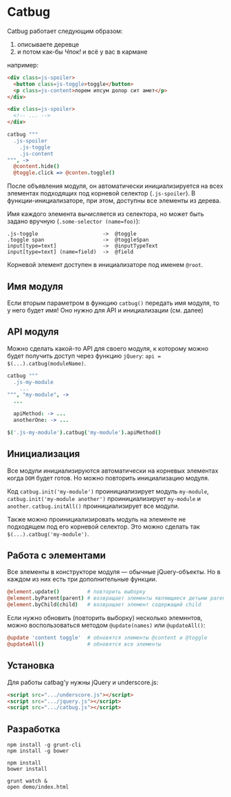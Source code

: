 # Catbug

Catbug работает следующим образом:

  1. описываете деревце
  2. и потом как-бы *Чпок!* и всё у вас в кармане

например:

```html
<div class=js-spoiler>
  <button class=js-toggle>toggle</button>
  <p class=js-content>лорем ипсум долор сит амет</p>
</div>

<div class=js-spoiler>
  <!-- ... -->
</div>
```

```coffee
catbug """
  .js-spoiler
    .js-toggle
    .js-content
""", ->
  @content.hide()
  @toggle.click => @conten.toggle()
```

После объявления модуля, он автоматически инициализируется на всех элементах
подходящих под корневой селектор (`.js-spoiler`). В функции-инициализаторе,
при этом, доступны все элементы из дерева.

Имя каждого элемента вычисляется из селектора, но может быть задано вручную
(`.some-selector (name=foo)`):

    .js-toggle                     ->  @toggle
    .toggle span                   ->  @toggleSpan
    input[type=text]               ->  @inputTypeText
    input[type=text] (name=field)  ->  @field

Корневой элемент доступен в инициализаторе под именем `@root`.


## Имя модуля

Если вторым параметром в функцию `catbug()` передать имя модуля, то у него
будет имя! Оно нужно для API и инициализации (см. далее)


## API модуля

Можно сделать какой-то API для своего модуля, к которому можно будет
получить доступ через функцию `jQuery`: `api = $(...).catbug(moduleName)`.

```coffee
catbug """
  .js-my-module
    ...
""", "my-module", ->
  ...

  apiMethod: -> ...
  anotherOne: -> ...

$('.js-my-module').catbug('my-module').apiMethod()
```

## Инициализация

Все модули инициализируются автоматически на корневых элементах когда `DOM`
будет готов. Но можно повторить инициализацию модуля.

Код `catbug.init('my-module')` проинициализирует модуль `my-module`,
`catbug.init('my-module another')` проинициализирует `my-module` и `another`.
`catbug.initAll()` проинициализирует все модули.

Также можно проинициализировать модуль на элементе не подходящем под его
корневой селектор. Это можно сделать так `$(...).catbug('my-module')`.


## Работа с элементами

Все элементы в конструкторе модуля — обычные jQuery-объекты. Но в каждом из них
есть три дополнительные функции.

```coffee
@element.update()         # повторить выборку
@element.byParent(parent) # возвращает элементы являющиеся детьми parent
@element.byChild(child)   # возвращает элемент содержащий child
```

Если нужно обновить (повторить выборку) несколько элемннтов, можно
воспользоваться методом `@update(names)` или `@updateAll()`:

```coffee
@update 'content toggle'  # обновятся элементы @content и @toggle
@updateAll()              # обновятся все элементы
```


## Установка

Для работы catbag'у нужны jQuery и underscore.js:

```html
<script src=".../underscore.js"></script>
<script src=".../jquery.js"></script>
<script src=".../catbug.js"></script>
```


## Разработка

    npm install -g grunt-cli
    npm install -g bower

    npm install
    bower install

    grunt watch &
    open demo/index.html
